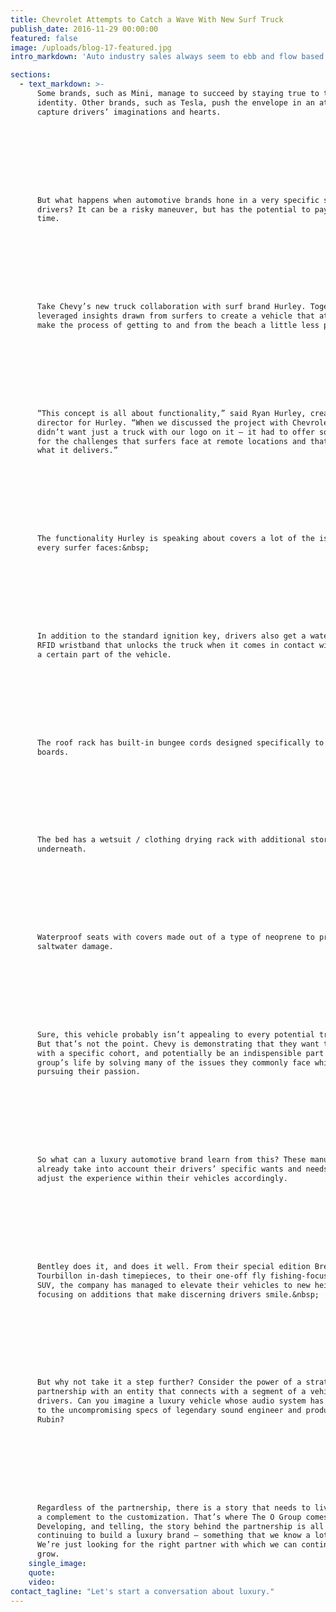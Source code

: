 ```yaml
---
title: Chevrolet Attempts to Catch a Wave With New Surf Truck
publish_date: 2016-11-29 00:00:00
featured: false
image: /uploads/blog-17-featured.jpg
intro_markdown: 'Auto industry sales always seem to ebb and flow based on a number of factors, including: the strength of the economy, rising (or falling) gas prices, consumer confidence, etc. While some brands, especially in the luxury sector, are less prone to these peaks and valleys, consistently delivering vehicles that appeal to consumers and stay at the forefront of trends is a challenge facing every auto brand.​'

sections:
  - text_markdown: >-
      Some brands, such as Mini, manage to succeed by staying true to their
      identity. Other brands, such as Tesla, push the envelope in an attempt to
      capture drivers’ imaginations and hearts.









      But what happens when automotive brands hone in a very specific segment of
      drivers? It can be a risky maneuver, but has the potential to pay off big
      time.









      Take Chevy’s new truck collaboration with surf brand Hurley. Together, they
      leveraged insights drawn from surfers to create a vehicle that attempts to
      make the process of getting to and from the beach a little less painful.









      “This concept is all about functionality,” said Ryan Hurley, creative
      director for Hurley. “When we discussed the project with Chevrolet, we
      didn’t want just a truck with our logo on it – it had to offer solutions
      for the challenges that surfers face at remote locations and that’s exactly
      what it delivers.”









      The functionality Hurley is speaking about covers a lot of the issues that
      every surfer faces:&nbsp;









      In addition to the standard ignition key, drivers also get a waterproof
      RFID wristband that unlocks the truck when it comes in contact with
      a certain part of the vehicle.









      The roof rack has built-in bungee cords designed specifically to lash down
      boards.









      The bed has a wetsuit / clothing drying rack with additional storage
      underneath.









      Waterproof seats with covers made out of a type of neoprene to protect from
      saltwater damage.









      Sure, this vehicle probably isn’t appealing to every potential truck owner.
      But that’s not the point. Chevy is demonstrating that they want to connect
      with a specific cohort, and potentially be an indispensible part of that
      group’s life by solving many of the issues they commonly face while
      pursuing their passion.









      So what can a luxury automotive brand learn from this? These manufacturers
      already take into account their drivers’ specific wants and needs, and
      adjust the experience within their vehicles accordingly.









      Bentley does it, and does it well. From their special edition Breitling
      Tourbillon in-dash timepieces, to their one-off fly fishing-focused Betayga
      SUV, the company has managed to elevate their vehicles to new heights by
      focusing on additions that make discerning drivers smile.&nbsp;









      But why not take it a step further? Consider the power of a strategic
      partnership with an entity that connects with a segment of a vehicle’s
      drivers. Can you imagine a luxury vehicle whose audio system has been tuned
      to the uncompromising specs of legendary sound engineer and producer Rick
      Rubin?









      Regardless of the partnership, there is a story that needs to live as
      a complement to the customization. That’s where The O Group comes in.
      Developing, and telling, the story behind the partnership is all part of
      continuing to build a luxury brand – something that we know a lot about.
      We’re just looking for the right partner with which we can continue to
      grow.​
    single_image:
    quote:
    video:
contact_tagline: "Let's start a conversation about luxury."
---
```



